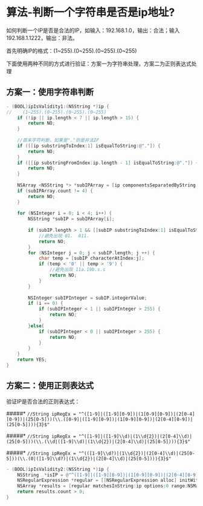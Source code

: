 # 算法-判断一个字符串是否是ip地址?
如何判断一个IP是否是合法的IP，如输入：192.168.1.0，输出：合法；输入192.168.1.1222，输出：非法。

首先明确IP的格式：(1~255).(0~255).(0~255).(0~255)

下面使用两种不同的方式进行验证：方案一为字符串处理，方案二为正则表达式处理

## 方案一：使用字符串判断

```objective-c
- (BOOL)ipIsValidity1:(NSString *)ip {
//    (1~255).(0~255).(0~255).(0~255)
    if (!ip || ip.length < 7 || ip.length > 15) {
        return NO;
    }
    
    //首末字符判断，如果是"."则是非法IP
    if ([[ip substringToIndex:1] isEqualToString:@"."]) {
        return NO;
    }
    if ([[ip substringFromIndex:ip.length - 1] isEqualToString:@"."]) {
        return NO;
    }
    
    NSArray <NSString *> *subIPArray = [ip componentsSeparatedByString:@"."];
    if (subIPArray.count != 4) {
        return NO;
    }
    
    for (NSInteger i = 0; i < 4; i++) {
        NSString *subIP = subIPArray[i];
        
        if (subIP.length > 1 && [[subIP substringToIndex:1] isEqualToString:@"0"]) {
            //避免出现 01.  011.
            return NO;
        }
        for (NSInteger j = 0; j < subIP.length; j ++) {
            char temp = [subIP characterAtIndex:j];
            if (temp < '0' || temp > '9') {
                //避免出现 11a.19b.s.s
                return NO;
            }
        }
        
        NSInteger subIPInteger = subIP.integerValue;
        if (i == 0) {
            if (subIPInteger < 1 || subIPInteger > 255) {
                return NO;
            }
        }else{
            if (subIPInteger < 0 || subIPInteger > 255) {
                return NO;
            }
        }
    }
    return YES;
}
```


## 方案二：使用正则表达式

验证IP是否合法的正则表达式：

#####* `//String ipRegEx = "^([1-9]|([1-9][0-9])|(1[0-9][0-9])|(2[0-4][0-9])|(25[0-5]))(\\.([0-9]|([1-9][0-9])|(1[0-9][0-9])|(2[0-4][0-9])|(25[0-5]))){3}$"` 

#####* `//String ipRegEx = "^([1-9]|([1-9]\\d)|(1\\d{2})|(2[0-4]\\d)|(25[0-5]))(\\.(\\d|([1-9]\\d)|(1\\d{2})|(2[0-4]\\d)|(25[0-5]))){3}$"`

#####* `//String ipRegEx = "^(([1-9]\\d?)|(1\\d{2})|(2[0-4]\\d)|(25[0-5]))(\\.(0|([1-9]\\d?)|(1\\d{2})|(2[0-4]\\d)|(25[0-5]))){3}$"`


```objective-c
- (BOOL)ipIsValidity2:(NSString *)ip {
    NSString  *isIP = @"^([1-9]|([1-9][0-9])|(1[0-9][0-9])|(2[0-4][0-9])|(25[0-5]))(\\.([0-9]|([1-9][0-9])|(1[0-9][0-9])|(2[0-4][0-9])|(25[0-5]))){3}$";
    NSRegularExpression *regular = [[NSRegularExpression alloc] initWithPattern:isIP options:0 error:nil];
    NSArray *results = [regular matchesInString:ip options:0 range:NSMakeRange(0, ip.length)];
    return results.count > 0;
}
```


